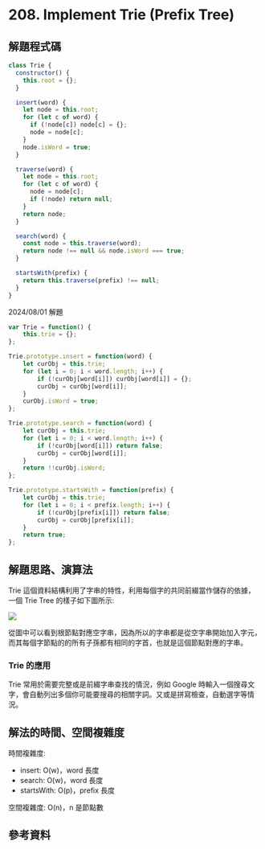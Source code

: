 # 208. Implement Trie (Prefix Tree)

## 解題程式碼

```javascript
class Trie {
  constructor() {
    this.root = {};
  }

  insert(word) {
    let node = this.root;
    for (let c of word) {
      if (!node[c]) node[c] = {};
      node = node[c];
    }
    node.isWord = true;
  }

  traverse(word) {
    let node = this.root;
    for (let c of word) {
      node = node[c];
      if (!node) return null;
    }
    return node;
  }

  search(word) {
    const node = this.traverse(word);
    return node !== null && node.isWord === true;
  }

  startsWith(prefix) {
    return this.traverse(prefix) !== null;
  }
}
```

2024/08/01 解題

```javascript
var Trie = function() {
    this.trie = {};
};

Trie.prototype.insert = function(word) {
    let curObj = this.trie;
    for (let i = 0; i < word.length; i++) {
        if (!curObj[word[i]]) curObj[word[i]] = {};
        curObj = curObj[word[i]];
    }
    curObj.isWord = true;
};

Trie.prototype.search = function(word) {
    let curObj = this.trie;
    for (let i = 0; i < word.length; i++) {
        if (!curObj[word[i]]) return false;
        curObj = curObj[word[i]];
    }
    return !!curObj.isWord;
};

Trie.prototype.startsWith = function(prefix) {
    let curObj = this.trie;
    for (let i = 0; i < prefix.length; i++) {
        if (!curObj[prefix[i]]) return false;
        curObj = curObj[prefix[i]];
    }
    return true;
};
```

## 解題思路、演算法

Trie 這個資料結構利用了字串的特性，利用每個字的共同前綴當作儲存的依據，一個 Trie Tree 的樣子如下圖所示:

![](https://upload.cc/i1/2024/01/30/xsU4pl.png)

從圖中可以看到根節點對應空字串，因為所以的字串都是從空字串開始加入字元，而其每個字節點的的所有子孫都有相同的字首，也就是這個節點對應的字串。

### Trie 的應用

Trie 常用於需要完整或是前綴字串查找的情況，例如 Google 時輸入一個搜尋文字，會自動列出多個你可能要搜尋的相關字詞。又或是拼寫檢查，自動選字等情況。

## 解法的時間、空間複雜度

時間複雜度:

- insert: O(w)，word 長度
- search: O(w)，word 長度
- startsWith: O(p)，prefix 長度

空間複雜度: O(n)，n 是節點數

## 參考資料
